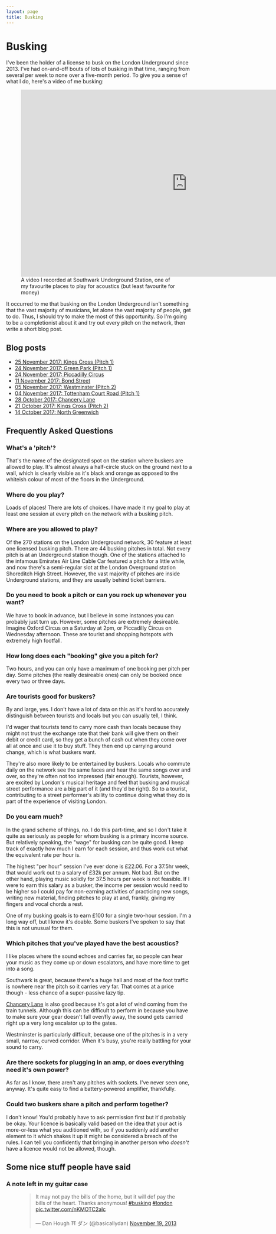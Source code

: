 ```yaml
---
layout: page
title: Busking
---
```


# Busking

I've been the holder of a license to busk on the London Underground since 2013. I've had on-and-off bouts of lots of busking in that time, ranging from several per week to none over a five-month period. To give you a sense of what I do, here's a video of me busking:

<figure class="center">
	<iframe width="900" height="506" src="https://www.youtube.com/embed/LmDXpLbi2w0" frameborder="0" allowfullscreen></iframe>
	<figcaption>A video I recorded at Southwark Underground Station, one of my favourite places to play for acoustics (but least favourite for money)</figcaption>
</figure>

It occurred to me that busking on the London Underground isn't something that the vast majority of musicians, let alone the vast majority of people, get to do. Thus, I should try to make the most of this opportunity. So I'm going to be a completionist about it and try out every pitch on the network, then write a short blog post.

## Blog posts

* [25 November 2017: Kings Cross (Pitch 1)](2017-11-25-kings-cross)
* [24 November 2017: Green Park (Pitch 1)](2017-11-24-green-park)
* [24 November 2017: Piccadilly Circus](2017-11-24-piccadilly-circus)
* [11 November 2017: Bond Street](2017-11-11-bond-street)
* [05 November 2017: Westminster (Pitch 2)](2017-11-05-westminster)
* [04 November 2017: Tottenham Court Road (Pitch 1)](2017-11-04-tottenham-court-road)
* [28 October 2017: Chancery Lane](2017-10-29-chancery-lane)
* [21 October 2017: Kings Cross (Pitch 2)](2017-10-21-kings-cross)
* [14 October 2017: North Greenwich](2017-10-14-north-greenwich)

## Frequently Asked Questions

### What's a 'pitch'?

That's the name of the designated spot on the station where buskers are allowed to play. It's almost always a half-circle stuck on the ground next to a wall, which is clearly visible as it's black and orange as opposed to the whiteish colour of most of the floors in the Underground.

### Where do you play?

Loads of places! There are lots of choices. I have made it my goal to play at least one session at every pitch on the network with a busking pitch.

### Where are you allowed to play?

Of the 270 stations on the London Underground network, 30 feature at least one licensed busking pitch. There are 44 busking pitches in total. Not every pitch is at an Underground station though. One of the stations attached to the infamous Emirates Air Line Cable Car featured a pitch for a little while, and now there's a semi-regular slot at the London Overground station Shoreditch High Street. However, the vast majority of pitches are inside Underground stations, and they are usually behind ticket barriers.

### Do you need to book a pitch or can you rock up whenever you want?

We have to book in advance, but I believe in some instances you can probably just turn up. However, some pitches are extremely desireable. Imagine Oxford Circus on a Saturday at 2pm, or Piccadilly Circus on Wednesday afternoon. These are tourist and shopping hotspots with extremely high footfall.

### How long does each "booking" give you a pitch for?

Two hours, and you can only have a maximum of one booking per pitch per day. Some pitches (the really desireable ones) can only be booked once every two or three days.

### Are tourists good for buskers?

By and large, yes. I don't have a lot of data on this as it's hard to accurately distinguish between tourists and locals but you can usually tell, I think.

I'd wager that tourists tend to carry more cash than locals because they might not trust the exchange rate that their bank will give them on their debit or credit card, so they get a bunch of cash out when they come over all at once and use it to buy stuff. They then end up carrying around change, which is what buskers want.

They're also more likely to be entertained by buskers. Locals who commute daily on the network see the same faces and hear the same songs over and over, so they're often not too impressed (fair enough). Tourists, however, are excited by London's musical heritage and feel that busking and musical street performance are a big part of it (and they'd be right). So to a tourist, contributing to a street performer's ability to continue doing what they do is part of the experience of visiting London.

### Do you earn much?

In the grand scheme of things, no. I do this part-time, and so I don't take it quite as seriously as people for whom busking is a primary income source. But relatively speaking, the "wage" for busking can be quite good. I keep track of exactly how much I earn for each session, and thus work out what the equivalent rate per hour is.

The highest "per hour" session I've ever done is £22.06. For a 37.5hr week, that would work out to a salary of £32k per annum. Not bad. But on the other hand, playing music solidly for 37.5 hours per week is not feasible. If I were to earn this salary as a busker, the income per session would need to be higher so I could pay for non-earning activities of practicing new songs, writing new material, finding pitches to play at and, frankly, giving my fingers and vocal chords a rest.

One of my busking goals is to earn £100 for a single two-hour session. I'm a long way off, but I know it's doable. Some buskers I've spoken to say that this is not unusual for them.

### Which pitches that you've played have the best acoustics?

I like places where the sound echoes and carries far, so people can hear your music as they come up or down escalators, and have more time to get into a song.

Southwark is great, because there's a huge hall and most of the foot traffic is nowhere near the pitch so it carries very far. That comes at a price though - less chance of a super-passive lazy tip.

[Chancery Lane](2017-10-29-chancery-lane) is also good because it's got a lot of wind coming from the train tunnels. Although this can be difficult to perform in because you have to make sure your gear doesn't fall over/fly away, the sound gets carried right up a very long escalator up to the gates.

Westminster is particularly difficult, because one of the pitches is in a very small, narrow, curved corridor. When it's busy, you're really battling for your sound to carry.

### Are there sockets for plugging in an amp, or does everything need it's own power?

As far as I know, there aren't any pitches with sockets. I've never seen one, anyway. It's quite easy to find a battery-powered amplifier, thankfully.

### Could two buskers share a pitch and perform together?

I don't know! You'd probably have to ask permission first but it'd probably be okay. Your licence is basically valid based on the idea that your act is more-or-less what you auditioned with, so if you suddenly add another element to it which shakes it up it might be considered a breach of the rules. I can tell you confidently that bringing in another person who _doesn't_ have a licence would not be allowed, though.

## Some nice stuff people have said

### A note left in my guitar case

<figure class="center">
	<blockquote class="twitter-tweet tw-align-center" data-lang="en"><p lang="en" dir="ltr">It may not pay the bills of the home, but it will def pay the bills of the heart. Thanks anonymous! <a href="https://twitter.com/hashtag/busking?src=hash&amp;ref_src=twsrc%5Etfw">#busking</a> <a href="https://twitter.com/hashtag/london?src=hash&amp;ref_src=twsrc%5Etfw">#london</a> <a href="http://t.co/nKMOTC2alc">pic.twitter.com/nKMOTC2alc</a></p>&mdash; Dan Hough ⛩ ダン (@basicallydan) <a href="https://twitter.com/basicallydan/status/402804475452469248?ref_src=twsrc%5Etfw">November 19, 2013</a></blockquote>
	<script async src="https://platform.twitter.com/widgets.js" charset="utf-8"></script>
</figure>

